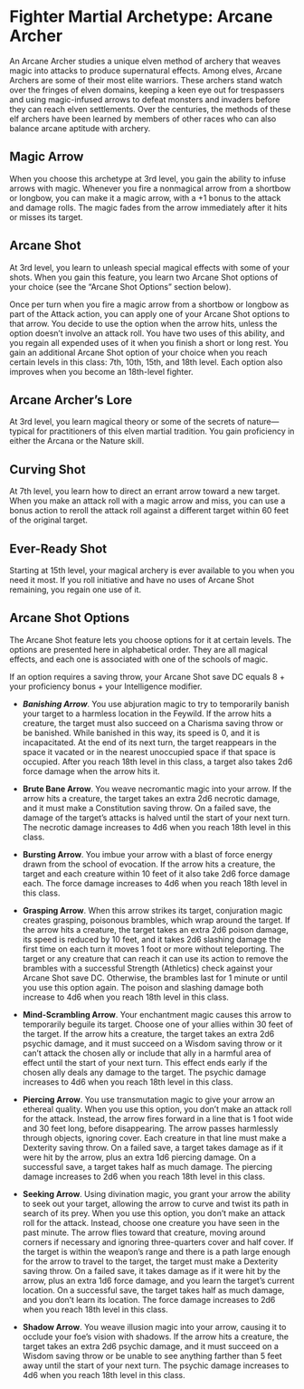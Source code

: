 # Fighter Martial Archetype: Arcane Archer
An Arcane Archer studies a unique elven method of archery that weaves magic into attacks to produce supernatural effects. Among elves, Arcane Archers are some of their most elite warriors. These archers stand watch over the fringes of elven domains, keeping a keen eye out for trespassers and using magic-infused arrows to defeat monsters and invaders before they can reach elven settlements. Over the centuries, the methods of these elf archers have been learned by members of other races who can also balance arcane aptitude with archery.

## Magic Arrow
When you choose this archetype at 3rd level, you gain the ability to infuse arrows with magic. Whenever you fire a nonmagical arrow from a shortbow or longbow, you can make it a magic arrow, with a +1 bonus to the attack and damage rolls. The magic fades from the arrow immediately after it hits or misses its target.

## Arcane Shot
At 3rd level, you learn to unleash special magical effects with some of your shots. When you gain this feature, you learn two Arcane Shot options of your choice (see the “Arcane Shot Options” section below).

Once per turn when you fire a magic arrow from a shortbow or longbow as part of the Attack action, you can apply one of your Arcane Shot options to that arrow. You decide to use the option when the arrow hits, unless the option doesn’t involve an attack roll. You have two uses of this ability, and you regain all expended uses of it when you finish a short or long rest. You gain an additional Arcane Shot option of your choice when you reach certain levels in this class: 7th, 10th, 15th, and 18th level. Each option also improves when you become an 18th-level fighter.

## Arcane Archer’s Lore
At 3rd level, you learn magical theory or some of the secrets of nature—typical for practitioners of this elven martial tradition. You gain proficiency in either the Arcana or the Nature skill.

## Curving Shot
At 7th level, you learn how to direct an errant arrow toward a new target. When you make an attack roll with a magic arrow and miss, you can use a bonus action to reroll the attack roll against a different target within 60 feet of the original target.

## Ever-Ready Shot
Starting at 15th level, your magical archery is ever available to you when you need it most. If you roll initiative and have no uses of Arcane Shot remaining, you regain one use of it.

## Arcane Shot Options
The Arcane Shot feature lets you choose options for it at certain levels. The options are presented here in alphabetical order. They are all magical effects, and each one is associated with one of the schools of magic.

If an option requires a saving throw, your Arcane Shot save DC equals 8 + your proficiency bonus + your Intelligence modifier.

* ***Banishing Arrow***. You use abjuration magic to try to temporarily banish your target to a harmless location in the Feywild. If the arrow hits a creature, the target must also succeed on a Charisma saving throw or be banished. While banished in this way, its speed is 0, and it is incapacitated. At the end of its next turn, the target reappears in the space it vacated or in the nearest unoccupied space if that space is occupied.
  After you reach 18th level in this class, a target also takes 2d6 force damage when the arrow hits it.

* **Brute Bane Arrow**. You weave necromantic magic into your arrow. If the arrow hits a creature, the target takes an extra 2d6 necrotic damage, and it must make a Constitution saving throw. On a failed save, the damage of the target’s attacks is halved until the start of your next turn.
  The necrotic damage increases to 4d6 when you reach 18th level in this class.

* **Bursting Arrow**. You imbue your arrow with a blast of force energy drawn from the school of evocation. If the arrow hits a creature, the target and each creature within 10 feet of it also take 2d6 force damage each.
  The force damage increases to 4d6 when you reach 18th level in this class.

* **Grasping Arrow**. When this arrow strikes its target, conjuration magic creates grasping, poisonous brambles, which wrap around the target. If the arrow hits a creature, the target takes an extra 2d6 poison damage, its speed is reduced by 10 feet, and it takes 2d6 slashing damage the first time on each turn it moves 1 foot or more without teleporting. The target or any creature that can reach it can use its action to remove the brambles with a successful Strength (Athletics) check against your Arcane Shot save DC. Otherwise, the brambles last for 1 minute or until you use this option again.
  The poison and slashing damage both increase to 4d6 when you reach 18th level in this class.

* **Mind-Scrambling Arrow**. Your enchantment magic causes this arrow to temporarily beguile its target. Choose one of your allies within 30 feet of the target. If the arrow hits a creature, the target takes an extra 2d6 psychic damage, and it must succeed on a Wisdom saving throw or it can’t attack the chosen ally or include that ally in a harmful area of effect until the start of your next turn. This effect ends early if the chosen ally deals any damage to the target.
  The psychic damage increases to 4d6 when you reach 18th level in this class.

* **Piercing Arrow**. You use transmutation magic to give your arrow an ethereal quality. When you use this option, you don’t make an attack roll for the attack. Instead, the arrow fires forward in a line that is 1 foot wide and 30 feet long, before disappearing. The arrow passes harmlessly through objects, ignoring cover. Each creature in that line must make a Dexterity saving throw. On a failed save, a target takes damage as if it were hit by the arrow, plus an extra 1d6 piercing damage. On a successful save, a target takes half
as much damage.
  The piercing damage increases to 2d6 when you reach 18th level in this class.

* **Seeking Arrow**. Using divination magic, you grant your arrow the ability to seek out your target, allowing the arrow to curve and twist its path in search of its prey. When you use this option, you don’t make an attack roll for the attack. Instead, choose one creature you have seen in the past minute. The arrow flies toward that creature, moving around corners if necessary and ignoring three-quarters cover and half cover. If the target is within the weapon’s range and there is a path large enough for the arrow to travel to the target, the target must make a Dexterity saving throw. On a failed save, it takes damage as if it were hit by the arrow, plus an extra 1d6 force damage, and you learn the target’s current location. On a successful save, the target takes half as much damage, and you don’t learn its location.
  The force damage increases to 2d6 when you reach 18th level in this class.

* **Shadow Arrow**. You weave illusion magic into your arrow, causing it to occlude your foe’s vision with shadows. If the arrow hits a creature, the target takes an extra 2d6 psychic damage, and it must succeed on a Wisdom saving throw or be unable to see anything farther than 5 feet away until the start of your next turn. 
  The psychic damage increases to 4d6 when you reach 18th level in this class.
